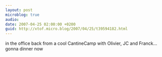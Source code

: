 ```yaml
---
layout: post
microblog: true
audio: 
date: 2007-04-25 02:00:00 +0200
guid: http://xtof.micro.blog/2007/04/25/t39594182.html
---
```

in the office back from a cool CantineCamp with Olivier, JC and Franck... gonna dinner now
